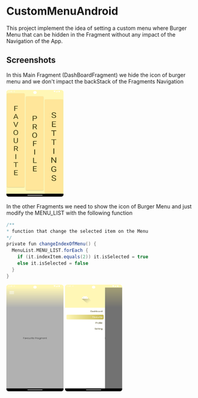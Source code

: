 # CustomMenuAndroid

This project implement the idea of setting a custom menu where Burger Menu that can be hidden in the Fragment without any impact of the Navigation of the App.

## Screenshots

In this Main Fragment (DashBoardFragment) we hide the icon of burger menu and we don't impact the backStack of the Fragments Navigation 

<img src="https://github.com/tahajadid/CustomMenuAndroid/blob/develop/demo/dashboard_screen.png" width="150" height="280"/>

In the other Fragments we need to show the icon of Burger Menu and just modify the MENU_LIST with the following function

```groovy
/**
* function that change the selected item on the Menu
*/    
private fun changeIndexOfMenu() {
  MenuList.MENU_LIST.forEach {
    if (it.indexItem.equals(2)) it.isSelected = true
    else it.isSelected = false
  }
}
```
<img src="https://github.com/tahajadid/CustomMenuAndroid/blob/develop/demo/favourite_screen.png.png" width="150" height="280"/>
<img src="https://github.com/tahajadid/CustomMenuAndroid/blob/develop/demo/menu_screen.png.png" width="150" height="280"/>
